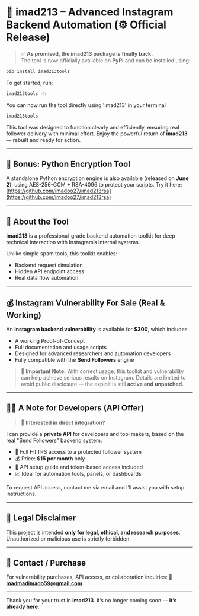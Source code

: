 
# 🧠 imad213 – Advanced Instagram Backend Automation (⚙️ Official Release)

> ✅ **As promised, the imad213 package is finally back.**  
> The tool is now officially available on **PyPI** and can be installed using:

```bash
pip install imad213tools
````

To get started, run:

```bash
imad213tools -h
```

You can now run the tool directly using 'imad213' in your terminal

```bash
imad213tools
```

This tool was designed to function clearly and efficiently, ensuring real follower delivery with minimal effort.
Enjoy the powerful return of **imad213** — rebuilt and ready for action.

---

## 🔐 Bonus: Python Encryption Tool

A standalone Python encryption engine is also available (released on **June 2**), using AES-256-GCM + RSA-4096 to protect your scripts.
Try it here: [https://github.com/imadoo27/imad213rsa](https://github.com/imadoo27/imad213rsa)

---

## 📌 About the Tool

**imad213** is a professional-grade backend automation toolkit for deep technical interaction with Instagram’s internal systems.

Unlike simple spam tools, this toolkit enables:

* Backend request simulation
* Hidden API endpoint access
* Real data flow automation

---

## 💰 Instagram Vulnerability For Sale (Real & Working)

An **Instagram backend vulnerability** is available for **\$300**, which includes:

* A working Proof-of-Concept
* Full documentation and usage scripts
* Designed for advanced researchers and automation developers
* Fully compatible with the **Send Followers** engine

> 🧩 **Important Note:**
> With correct usage, this toolkit and vulnerability can help achieve serious results on Instagram.
> Details are limited to avoid public disclosure — the exploit is still **active and unpatched**.

---

## 👨‍💻 A Note for Developers (API Offer)

> 📡 **Interested in direct integration?**

I can provide a **private API** for developers and tool makers, based on the real "Send Followers" backend system.

* 🔐 Full HTTPS access to a protected follower system
* 💰 Price: **\$15 per month** only
* 🔧 API setup guide and token-based access included
* 📈 Ideal for automation tools, panels, or dashboards

To request API access, contact me via email and I’ll assist you with setup instructions.

---

## 🛑 Legal Disclaimer

This project is intended **only for legal, ethical, and research purposes**.
Unauthorized or malicious use is strictly forbidden.

---

## 📩 Contact / Purchase

For vulnerability purchases, API access, or collaboration inquiries:
📧 **[madmadimado59@gmail.com](mailto:madmadimado59@gmail.com)**

---

Thank you for your trust in **imad213**.
It’s no longer coming soon — **it’s already here**.

